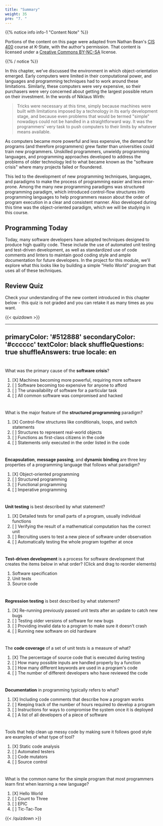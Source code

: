 ```yaml
---
title: "Summary"
weight: 35
pre: "7. "
---
```

{{% notice info info-1 "Content Note" %}}

Portions of the content on this page were adapted from Nathan Bean's [CIS 400](https://textbooks.cs.ksu.edu/cis400/1-object-orientation/00-introduction/02-the-growth-of-computing/) course at K-State, with the author's permission. That content is licensed under a [Creative Commons BY-NC-SA](https://creativecommons.org/licenses/by-nc-sa/4.0/) license.

{{% / notice %}}

In this chapter, we've discussed the environment in which object-orientation emerged.  Early computers were limited in their computational power, and languages and programming techniques had to work around these limitations. Similarly, these computers were very expensive, so their purchasers were very concerned about getting the largest possible return on their investment.  In the words of Niklaus Wirth:

<blockquote>
Tricks were necessary at this time, simply because machines were built with limitations imposed by a technology in its early development stage, and because even problems that would be termed "simple" nowadays could not be handled in a straightforward way.  It was the programmers' very task to push computers to their limits by whatever means available.
</blockquote>

As computers became more powerful and less expensive, the demand for programs (and therefore programmers) grew faster than universities could train new programmers.  Unskilled programmers, unwieldy programming languages, and programming approaches developed to address the problems of older technology led to what became known as the "software crisis" where many projects failed or floundered.

This led to the development of new programming techniques, languages, and paradigms to make the process of programming easier and less error-prone. Among the many new programming paradigms was structured programming paradigm, which introduced control-flow structures into programming languages to help programmers reason about the order of program execution in a clear and consistent manner.  Also developed during this time was the object-oriented paradigm, which we will be studying in this course.

## Programming Today

Today, many software developers have adopted techniques designed to produce high quality code. These include the use of automated unit testing and test-driven development, as well as standardized use of code comments and linters to maintain good coding style and ample documentation for future developers. In the project for this module, we'll explore what this looks like by building a simple "Hello World" program that uses all of these techniques. 

## Review Quiz

Check your understanding of the new content introduced in this chapter below - this quiz is not graded and you can retake it as many times as you want.

{{< quizdown >}}

---
primaryColor: '#512888'
secondaryColor: '#cccccc'
textColor: black
shuffleQuestions: true
shuffleAnswers: true
locale: en
---

# 

What was the primary cause of the **software crisis**?

1. [X] Machines becoming more powerful, requiring more software
1. [ ] Software becoming too expensive for anyone to afford
1. [ ] The unavailability of software for a particular task
1. [ ] All common software was compromised and hacked

# 

What is the major feature of the **structured programming** paradigm?

1. [X] Control-flow structures like conditionals, loops, and switch statements
1. [ ] Structures to represent real-world objects
1. [ ] Functions as first-class citizens in the code
1. [ ] Statements only executed in the order listed in the code

# 

**Encapsulation**, **message passing**, and **dynamic binding** are three key properties of a programming language that follows what paradigm?

1. [X] Object-oriented programming
1. [ ] Structured programming
1. [ ] Functional programming
1. [ ] Imperative programming

# 

**Unit testing** is best described by what statement?

1. [X] Detailed tests for small parts of a program, usually individual functions
1. [ ] Verifying the result of a mathematical computation has the correct unit
1. [ ] Recruiting users to test a new piece of software under observation
1. [ ] Automatically testing the whole program together at once

# 

**Test-driven development** is a process for software development that creates the items below in what order? (Click and drag to reorder elements)

1. Software specification
2. Unit tests
3. Source code

#

**Regression testing** is best described by what statement?

1. [X] Re-running previously passed unit tests after an update to catch new bugs
1. [ ] Testing older versions of software for new bugs
1. [ ] Providing invalid data to a program to make sure it doesn't crash
1. [ ] Running new software on old hardware

#

The **code coverage** of a set of unit tests is a measure of what?

1. [X] The percentage of source code that is executed during testing
1. [ ] How many possible inputs are handled properly by a function
1. [ ] How many different keywords are used in a program's code
1. [ ] The number of different developers who have reviewed the code

# 

**Documentation** in programming typically refers to what?

1. [X] Including code comments that describe how a program works
1. [ ] Keeping track of the number of hours required to develop a program
1. [ ] Instructions for ways to compromise the system once it is deployed
1. [ ] A list of all developers of a piece of software

#

Tools that help clean up messy code by making sure it follows good style are examples of what type of tool?

1. [X] Static code analysis
1. [ ] Automated testers
1. [ ] Code mutators
1. [ ] Source control

#

What is the common name for the simple program that most programmers learn first when learning a new language? 

1. [X] Hello World
1. [ ] Count to Three
1. [ ] EPIC
1. [ ] Tic-Tac-Toe

{{< /quizdown >}}